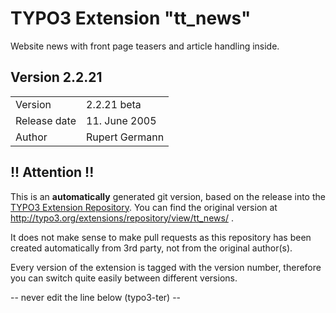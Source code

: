 # TYPO3 Extension "tt_news"
Website news with front page teasers and article handling inside.

## Version 2.2.21




<table>
	<tr><td>Version</td><td>2.2.21 beta</td></tr>
	<tr><td>Release date</td><td>11. June 2005</td></tr>
	<tr><td>Author</td><td>Rupert Germann</td></tr>
</table>

## !! Attention !!
This is an **automatically** generated git version, based on the release into the [TYPO3 Extension Repository](http://www.typo3.org/extensions/).
You can find the original version at http://typo3.org/extensions/repository/view/tt_news/ .

It does not make sense to make pull requests as this repository has been created automatically from 3rd party, not from the original author(s).

Every version of the extension is tagged with the version number, therefore you can switch quite easily between different versions.


-- never edit the line below (typo3-ter) --